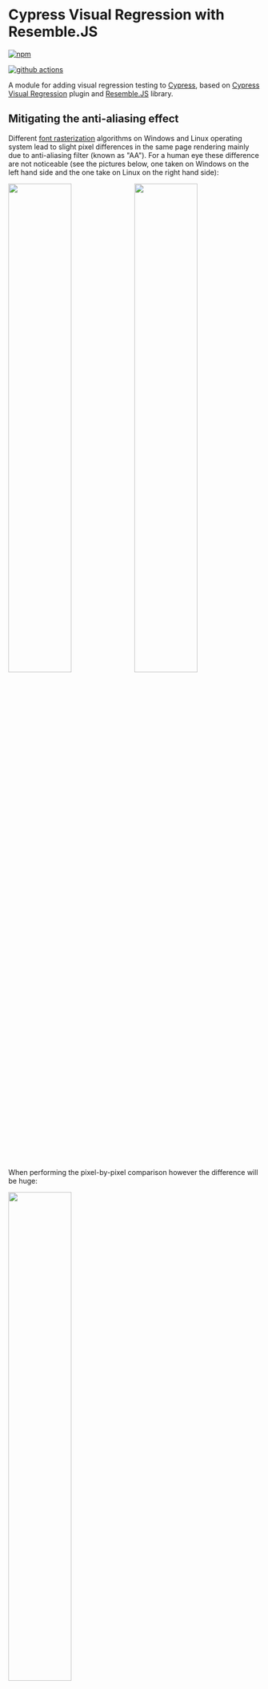 # Cypress Visual Regression with Resemble.JS

[![npm](https://img.shields.io/npm/v/cypress-visual-regression-resemble-js)](https://www.npmjs.com/package/cypress-visual-regression-resemble-js)

[![github actions](https://github.com/Andremoniy/cypress-visual-regression-resemble-js/workflows/Continuous%20Integration/badge.svg)](https://github.com/Andremoniy/cypress-visual-regression-resemble-js/actions)


A module for adding visual regression testing to [Cypress](https://www.cypress.io/), based on [Cypress Visual Regression](https://github.com/cypress-visual-regression/cypress-visual-regression) plugin and [Resemble.JS](https://github.com/rsmbl/Resemble.js) library.

## Mitigating the anti-aliasing effect

Different [font rasterization](https://en.wikipedia.org/wiki/Font_rasterization) algorithms on Windows and Linux operating system lead to slight pixel differences in the same page rendering mainly due to anti-aliasing filter (known as "AA"). For a human eye these difference are not noticeable (see the pictures below, one taken on Windows on the left hand side and the one take on Linux on the right hand side):

<img src="img/test-base.png" width=50% height=50%><img src="img/test-actual.png" width=50% height=50%>

When performing the pixel-by-pixel comparison however the difference will be huge:

<img src="img/test-diff-no-aa.png" width=50% height=50%>

This particular diff was obtained via cypress-visual-regression library, that do not contain any built-in AA detection. The average difference for this image is around 29%. This is far above any meaningful threshold that one would be wanting to put in the visual regression test. What we want is to minimise this threshold and make it as little as possible. Also observe, that we are considering here a nearly worse-case scenario where the page consists from text elements only.

We tested differet plugins (see the table below) to see, how they cope with the described problem. An important caveat here is that we do not want to use any paid subscription solution; we want to avoid sending any data to 3rd party servers; ideally we would like to have a "lightweight" solution that does not require any supplementaty docker container to be running. The best result out of this comparison was given by the **micoocypress** plugin: about 8.9% of difference. However, taking into account the preferences outlined above, can we do better?

For our experiment we decided to wed together **cypress-visual-regression** plugin with **Ressembe.JS** library. The result is a lightweight plugin, e.g. one that does not require any interaction with additional servers, and we managed to squize 6.2% difference for the same sample page as we used for different tests:

<img src="img/test-diff.png" width=50% height=50%>

The result of this work is the present plugin called **cypress-visual-regression-resemble-js**.

## Comparison with existing [Visual Testing plugins](https://docs.cypress.io/plugins/directory#Visual%20Testing)

| Library  | Difference | Detect anti-aliasing effect | Lightweight | In-test configuration | Free | Remark |
| ------------- | ------------- | ------------- | ------------- | ------------- |------------- |------------- |
| Argos  | ? | ? | :x: | :x: |  :white_check_mark: (limited) | Requires API access to the Argos's server |
| Applitools  | ? | ? | :x: | :x: |  :white_check_mark: (limited) | Requires API access to the Applitools's server |
| Percy  | ? | ? | :x: | :x: |  :white_check_mark: (limited) | Requires API access to the Percy's server |
| happo  | ? | ? | :x: |  :x: |  :x:  | Requires API access to the happo's server |
| cypress-plugin-snapshots  | ? | ? | :white_check_mark:  | :white_check_mark:|  :white_check_mark:|Not possible to install (bound to an outdated version of cypress) |
| cypress-image-snapshot  | ? | ? | :white_check_mark:  | :white_check_mark:|  :white_check_mark:|Not possible to install (bound to an outdated version of cypress) |
| cypress-visual-regression  | 29.63%  | :x: | :white_check_mark:  | :white_check_mark:| :white_check_mark:| |
| **cypress-visual-regression-resemble-js**  | **6.2%**  | :white_check_mark: | :white_check_mark:  | :white_check_mark:| :white_check_mark:| |
| cypress-blink-test  | ? | ? | :white_check_mark:  | :white_check_mark:|  :white_check_mark:|Not possible to install (bound to an outdated version of cypress) |
| Visual Regression Tracker | ? | ? | :x:  | :white_check_mark:|  :white_check_mark:|The client library is not working, requires Docker |
| cypress-image-diff | 30.1% | :x: | :white_check_mark:  | :white_check_mark:| :white_check_mark:| |
| micoocypress | 8.8518% | :white_check_mark: | :x: | :x: | :white_check_mark:| Requires Docker |
| cypress-visual-regression-diff | 14.7% |:white_check_mark: | ✅| ✅| :white_check_mark:| Requires manual installation of the sharp library on linux |

## Getting Started

Install:

```sh
$ npm install cypress-visual-regression-resemble-js
```

Add the following config to your *cypress.config.js* file:

```javascript
const { defineConfig } = require("cypress");
const getCompareSnapshotsPlugin = require('cypress-visual-regression-resemble-js/dist/plugin');

module.exports = defineConfig({
  env: {
    screenshotsFolder: './cypress/snapshots/actual',
    trashAssetsBeforeRuns: true,
    video: false
  },
  e2e: {
    setupNodeEvents(on, config) {
      getCompareSnapshotsPlugin(on, config);
    },
  },
});
```

Add the command to *cypress/support/commands.js*:

```javascript
const compareSnapshotCommand = require('cypress-visual-regression-resemble-js/dist/command');

compareSnapshotCommand();
```

> Make sure you import *commands.js* in *cypress/support/e2e.js*:
>
> ```javascript
> import './commands'
> ```

### TypeScript

If you're using TypeScript, use files with a `.ts` extension, as follows:

*cypress/cypress.config.ts*

```ts
import { defineConfig } from 'cypress';
import getCompareSnapshotsPlugin from 'cypress-visual-regression-resemble-js/dist/plugin';

export default defineConfig({
  env: {
    screenshotsFolder: './cypress/snapshots/actual',
    trashAssetsBeforeRuns: true,
    video: false
  },
  e2e: {
    setupNodeEvents(on, config) {
      getCompareSnapshotsPlugin(on, config);
    },
  },
});
```

*cypress/support/commands.ts*

```ts
import compareSnapshotCommand from 'cypress-visual-regression-resemble-js/dist/command';

compareSnapshotCommand();
```

*cypress/tsconfig.json*

```json:
{
  "compilerOptions": {
    "types": [
      "cypress",
      "cypress-visual-regression-ressemble-js"
    ]
  }
}
```

For more info on how to use TypeScript with Cypress, please refer to [this document](https://docs.cypress.io/guides/tooling/typescript-support#Set-up-your-dev-environment).


### Options

`failSilently` is enabled by default. Add the following config to your *cypress.config.js* file to see the errors:

```javascript
{
  env: {
    failSilently: false
  }
}
```

You can also pass default [arguments](https://docs.cypress.io/api/cypress-api/screenshot-api.html#Arguments) to `compareSnapshotCommand()`:

```javascript
const compareSnapshotCommand = require('cypress-visual-regression-ressemble-js/dist/command');

compareSnapshotCommand({
  capture: 'fullPage'
});
```

These will be used by default when no parameters are passed to the `compareSnapshot` command.

**Configure snapshot paths**

You can control where snapshots should be located by setting two environment variables:

| Variable | Description |
|----------|-------------|
| SNAPSHOT_BASE_DIRECTORY | Directory of the base snapshots |
| SNAPSHOT_DIFF_DIRECTORY | Directory for the snapshot diff |

The `actual` directory always points to the configured screenshot directory.


**Configure snapshot generation**

In order to control the creation of diff images you may want to use the following environment variables which are
typically set by using the field `env` in configuration in `cypress.config.json`.

| Variable                        | Description                |
|---------------------------------|----------------------------|
| ALWAYS_GENERATE_DIFF            | Boolean, defaults to true  |


`ALWAYS_GENERATE_DIFF` specifies if diff images are generated for successful tests.  

If you want to see all diff images which are different (based on your thresholds), use the following in your `cypress.config.json`:
```json
{
  "env": {
    "ALWAYS_GENERATE_DIFF": false
  }
}
```

## To Use

Add `cy.compareSnapshot('home');` in your tests specs whenever you want to test for visual regressions, making sure to replace `home` with a relevant name. You can also add an optional error threshold: Value can range from 0.00 (no difference) to 1.00 (every pixel is different). So, if you enter an error threshold of 0.51, the test would fail only if > 51% of pixels are different.

More examples:

| Threshold | Fails when |
|-----------|------------|
| .25 | > 25%  |
| .30 | > 30% |
| .50 | > 50% |
| .75 | > 75% |

Sample:

```js
it('should display the login page correctly', () => {
  cy.visit('/03.html');
  cy.get('H1').contains('Login');
  cy.compareSnapshot('login', 0.0);
  cy.compareSnapshot('login', 0.1);
});
```

You can target a single HTML element as well:

```js
cy.get('#my-header').compareSnapshot('just-header')
```

You can pass arguments as an object to `cy.compareSnapshot()`, rather than just an error threshold, as well:

```js
it('should display the login page correctly', () => {
  cy.visit('/03.html');
  cy.compareSnapshot('login', {
    capture: 'fullPage',
    errorThreshold: 0.1
  });
});
```
> Looking for more examples? Review [docker/sample_application](https://github.com/Andremoniy/cypress-visual-regression-resemble-js/tree/main/docker/sample_application).


Take the base images:

```sh
$ ./node_modules/.bin/cypress run --env type=base --config screenshotsFolder=cypress/snapshots/base,testFiles=\"**/*regression-tests.js\"

# use comma separated format for multiple config commands
$ ./node_modules/.bin/cypress run \
  --env type=base \
  --config screenshotsFolder=cypress/snapshots/base,testFiles=\"**/*regression-tests.js\"
```

Find regressions:

```sh
$ ./node_modules/.bin/cypress run --env type=actual
```
